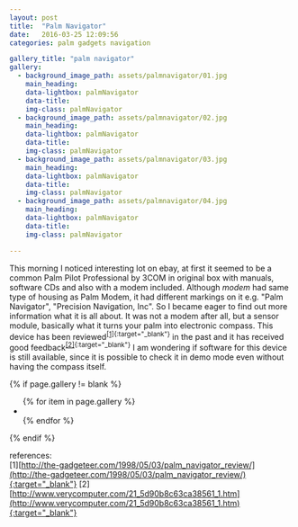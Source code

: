 ```yaml
---
layout: post
title:  "Palm Navigator"
date:   2016-03-25 12:09:56
categories: palm gadgets navigation

gallery_title: "palm navigator"
gallery:
  - background_image_path: assets/palmnavigator/01.jpg
    main_heading:
    data-lightbox: palmNavigator
    data-title:
    img-class: palmNavigator
  - background_image_path: assets/palmnavigator/02.jpg
    main_heading: 
    data-lightbox: palmNavigator
    data-title:
    img-class: palmNavigator
  - background_image_path: assets/palmnavigator/03.jpg
    main_heading: 
    data-lightbox: palmNavigator
    data-title:
    img-class: palmNavigator
  - background_image_path: assets/palmnavigator/04.jpg
    main_heading:
    data-lightbox: palmNavigator
    data-title:
    img-class: palmNavigator

---
```


This morning I noticed interesting lot on ebay, at first it seemed
to be a common Palm Pilot Professional by 3COM in original box with
manuals, software CDs and also with a modem included. Although
*modem* had same type of housing as Palm Modem, it had different
markings on it e.g. "Palm Navigator", "Precision Navigation,
Inc". So I became eager to find out more information what it is all
about. It was not a modem after all, but a sensor module, basically
what it turns your palm into electronic compass. This device has been
reviewed<sup>[[1]](http://the-gadgeteer.com/1998/05/03/palm_navigator_review/){:target="_blank"}</sup>
in the past and it has received good
feedback<sup>[[2]](http://www.verycomputer.com/21_5d90b8c63ca38561_1.htm){:target="_blank"}</sup>
I am wondering if software for this device is still available, since it is
possible to check it in demo mode even without having the compass itself.

{% if page.gallery != blank %}
<div class=".gallery">
<ul id="" class="list-unstyled row">
  {% for item in page.gallery %}
<li class="col-xs-6 col-sm-4 col-md-3">
<a href="{{ site.url }}/{{ item.background_image_path }}" target="_blank">
<img class="{{ item.img-class }}" src="{{ site.url }}/{{ item.background_image_path }}" alt=""/>
</a>
</li>
  {% endfor %}
</ul>
</div>
{% endif %}



references:  
[1][http://the-gadgeteer.com/1998/05/03/palm_navigator_review/](http://the-gadgeteer.com/1998/05/03/palm_navigator_review/){:target="_blank"}
[2][http://www.verycomputer.com/21_5d90b8c63ca38561_1.htm](http://www.verycomputer.com/21_5d90b8c63ca38561_1.htm){:target="_blank"}
